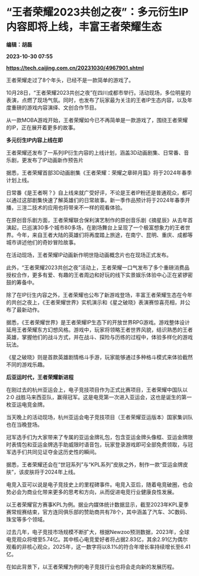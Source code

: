 # “王者荣耀2023共创之夜”：多元衍生IP内容即将上线，丰富王者荣耀生态
**编辑：胡磊**

**2023-10-30 07:55**

**https://tech.caijing.com.cn/20231030/4967901.shtml**

王者荣耀走过了8个年头，已经不是一款简单的游戏了。

10月28日，“王者荣耀2023共创之夜”在四川成都市举行。活动现场，多位明星的表演，点燃了现场气氛。同时，也发布了玩家最为关注的王者IP生态内容，以及年度重磅的游戏内容演绎、文创合作节目。

从一款MOBA游戏开始，王者荣耀如今已不再简单是一款游戏了，围绕王者荣耀的IP，正在展开着更多的故事。

**多元衍生IP内容上线在即**

王者荣耀还发布了一系列IP衍生内容的上线计划，涵盖3D动画剧集、日常番、音乐剧，更发布了IP动画新作预告片

据悉，王者荣耀首部3D动画剧集《王者荣耀：荣耀之章碎月篇》将于2024年春季计划上线。

日常番《是王者啊？》自上线来就广受好评，不论是王者IP粉还是普通观众，都可以通过这部剧集快速了解英雄们的日常故事。新一季作品预计将于2024年春季开播，三渲二技术的应用也将带来不一样的观看体验。

在原创音乐剧方面，王者荣耀联合保利演艺制作的原创音乐剧《摘星辰》从去年首演起，已巡演30多个城市80多场，在剧场舞台上呈现了一个极富想象力的王者世界。今年，来自王者大陆的英雄们将再度踏上旅途，在南宁、昆明、重庆、成都等城市讲述他们的奇妙冒险故事。

在活动现场，王者荣耀IP动画新作明世隐动画概念片也在现场正式发布。

此外，“王者荣耀2023共创之夜”活动上，王者荣耀一口气发布了多个重磅消费品授权合作，更多有爱、有趣的王者周边和好玩的线下实景娱乐体验中心正在紧锣密鼓的筹备中。

除了在IP衍生内容之外，王者荣耀也公布了新游戏登场，丰富王者荣耀生态在今年的共创之夜上，《王者荣耀世界》实机演示和《星之破晓》表演赛惊喜亮相，并公布了最新动作。

据悉，《王者荣耀世界》是王者荣耀IP生态下的开放世界RPG游戏。游戏整体设计延用王者荣耀东方幻想风格。游戏中，玩家将领略王者世界风貌，结识熟悉的王者英雄，掌握他们的战斗方式，并在战斗、探险与历练的过程中，体验多样化的游戏玩法。

《星之破晓》则是首款英雄剧情格斗手游，玩家能够通过多种格斗模式来体验截然不同的游戏乐趣。

**后亚运时代，王者荣耀新进程**

在刚过去的杭州亚运会上，电子竞技项目作为正式比赛项目，王者荣耀中国队以 2:0 战胜马来西亚队，赢得冠军。这是电竞第一次进入亚运会，这也是诞生的第一枚亚运电竞金牌。

当天晚上的活动现场，杭州亚运会电子竞技项目（王者荣耀亚运版本）国家集训队也在当晚登场。

冠军选手们为大家带来了专属的亚运金牌礼包，包含亚运金牌头像框、亚运金牌限时表情包和亚运金牌选手助威限时语音包，玩家登录游戏即可全部免费领取，与冠军选手们共同见证夺金这历史性的瞬间。

据悉，王者荣耀还会在“世冠系列”与“KPL系列”皮肤之外，制作一款“亚运金牌皮肤”，该皮肤将于2024年上线。

电竞入亚可以说是电子竞技史上的里程碑事件。电竞入亚后，随着电竞破圈，也会势必会为商业化带来更多的思考和方向，从而促进电竞行业健康良性发展。

以王者荣耀官方赛事KPL为例。据业内媒体统计数据显示，截至2023年KPL夏季赛常规赛结束，官方连同俱乐部的赞助商共有78个，其中涵盖了汽车、3C数码、珠宝等多个领域。

过去几年，电子竞技市场规模不断扩大，根据Newzoo预测数据，2023年，全球电竞观众将增至5.74亿。其中核心电竞爱好者将占据2.83亿，其余2.91亿为偶尔观看的非核心观众，2025年，这一数字将以8.1%的符合年增长率持续增长至6.41亿。

在如此背景下，以王者荣耀为例的电子竞技行业也将会走向新的发展历程。